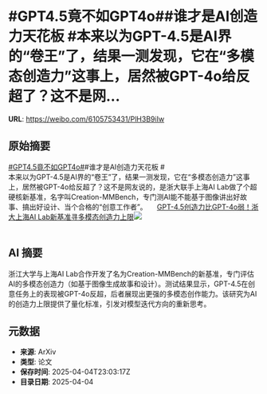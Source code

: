 # #GPT4.5竟不如GPT4o##谁才是AI创造力天花板 #本来以为GPT-4.5是AI界的“卷王”了，结果一测发现，它在“多模态创造力”这事上，居然被GPT-4o给反超了？这不是网...

**URL**: https://weibo.com/6105753431/PlH3B9iIw

## 原始摘要

<a href="https://m.weibo.cn/search?containerid=231522type%3D1%26t%3D10%26q%3D%23GPT4.5%E7%AB%9F%E4%B8%8D%E5%A6%82GPT4o%23&amp;extparam=%23GPT4.5%E7%AB%9F%E4%B8%8D%E5%A6%82GPT4o%23" data-hide=""><span class="surl-text">#GPT4.5竟不如GPT4o#</span></a>#谁才是AI创造力天花板 #<br>本来以为GPT-4.5是AI界的“卷王”了，结果一测发现，它在“多模态创造力”这事上，居然被GPT-4o给反超了？这不是网友说的，是浙大联手上海AI Lab做了个超硬核新基准，名字叫Creation-MMBench，专门测AI能不能基于图像讲出好故事、搞出好设计、当个合格的“创意工作者”。 <a href="https://weibo.com/ttarticle/p/show?id=2309405151704034443339" data-hide=""><span class="url-icon"><img style="width: 1rem;height: 1rem" src="https://h5.sinaimg.cn/upload/2015/09/25/3/timeline_card_small_article_default.png" referrerpolicy="no-referrer"></span><span class="surl-text">GPT-4.5创造力比GPT-4o弱！浙大上海AI Lab新基准寻多模态创造力上限</span></a><img style="" src="https://tvax3.sinaimg.cn/large/006Fd7o3gy1i04q24n7yfj30rs0fmdjr.jpg" referrerpolicy="no-referrer"><br><br>

## AI 摘要

浙江大学与上海AI Lab合作开发了名为Creation-MMBench的新基准，专门评估AI的多模态创造力（如基于图像生成故事和设计）。测试结果显示，GPT-4.5在创意任务上的表现被GPT-4o反超，后者展现出更强的多模态创作能力。该研究为AI的创造力上限提供了量化标准，引发对模型迭代方向的重新思考。

## 元数据

- **来源**: ArXiv
- **类型**: 论文
- **保存时间**: 2025-04-04T23:03:17Z
- **目录日期**: 2025-04-04
